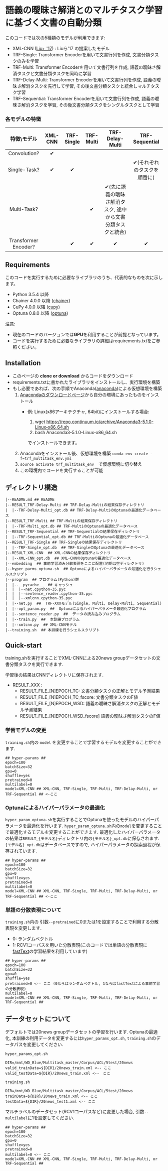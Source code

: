 語義の曖昧さ解消とのマルチタスク学習に基づく文書の自動分類
==
このコードでは次の5種類のモデルが利用できます:

* XML-CNN ([Liu+ '17](http://nyc.lti.cs.cmu.edu/yiming/Publications/jliu-sigir17.pdf)) : Liuら'17 の提案したモデル
* TRF-Single: Transformer Encoderを用いて文書行列を作成, 文書分類タスクのみを学習
* TRF-Multi: Transformer Encoderを用いて文書行列を作成, 語義の曖昧さ解消タスクと文書分類タスクを同時に学習
* TRF-Delay-Multi: Transformer Encoderを用いて文書行列を作成, 語義の曖昧さ解消タスクを先行して学習, その後文書分類タスクと統合しマルチタスク学習
* TRF-Sequential: Transformer Encoderを用いて文書行列を作成, 語義の曖昧さ解消タスクを学習, その後文書分類タスクをシングルタスクとして学習


### 各モデルの特徴

|      特徴\モデル     | XML-CNN | TRF-Single | TRF-Multi |                        TRF-Delay-Multi                       |        TRF-Sequential       |
|:--------------------:|:-------:|:----------:|:---------:|:------------------------------------------------------------:|:---------------------------:|
| Convolution?         |    ✔    |            |           |                                                              |                             |
| Single-Task?         |    ✔    |      ✔     |           |                                                              | ✔(それぞれのタスクを順番に) |
|      Multi-Task?     |         |            |     ✔     | ✔(先に語義の曖昧さ解消タスク,  途中から文書分類タスクと統合) |                             |
| Transformer Encoder? |         |      ✔     |     ✔     |                               ✔                              |              ✔              |

## Requirements
このコードを実行するために必要なライブラリのうち、代表的なものを次に示します。
* Python 3.5.4 以降
* Chainer 4.0.0 以降 ([chainer](http://chainer.org/))
* CuPy 4.0.0 以降 ([cupy](https://cupy.chainer.org/))
* Optuna 0.8.0 以降 ([optuna](https://optuna.org/))

注意: 
* 現在のコードのバージョンでは**GPU**を利用することが前提となっています。
* コードを実行するために必要なライブラリの詳細はrequirements.txtをご参照ください。

## Installation
* このページの **clone or download** からコードをダウンロード
* requirements.txtに書かれたライブラリをインストールし、実行環境を構築
* もし必要であれば、次の手順でAnaconda([anaconda](https://www.anaconda.com/enterprise/))による仮想環境を構築
    1. [Anacondaのダウンロードページ](https://www.anaconda.com/download/)から自分の環境にあったものをインストール
        * 例: Linux(x86アーキテクチャ, 64bit)にインストールする場合:
            1. wget https://repo.continuum.io/archive/Anaconda3-5.1.0-Linux-x86_64.sh
            1. bash Anaconda3-5.1.0-Linux-x86_64.sh
            
            でインストールできます。
    3. Anacondaをインストール後、仮想環境を構築
        ```conda env create -f=trf_multitask_env.yml```
    4. ```source activate trf_multitask_env```　で仮想環境に切り替え
    5. この環境内でコードを実行することが可能

## ディレクトリ構造
```
|--README.md ## README
|--RESULT_TRF-Delay-Multi ## TRF-Delay-Multiの結果保存ディレクトリ
|  |--TRF-Delay-Multi_opt.db ## TRF-Delay-MultiのOptunaの最適化データベース
|--RESULT_TRF-Multi ## TRF-Multiの結果保存ディレクトリ
|  |--TRF-Multi_opt.db ## TRF-MultiのOptunaの最適化データベース
|--RESULT_TRF-Sequential ## TRF-Sequentialの結果保存ディレクトリ
|  |--TRF-Sequential_opt.db ## TRF-MultiのOptunaの最適化データベース
|--RESULT_TRF-Single ## TRF-Singleの結果保存ディレクトリ
|  |--TRF-Single_opt.db  ## TRF-SingleのOptunaの最適化データベース
|--RESULT_XML-CNN  ## XML-CNNの結果保存ディレクトリ
|  |--XML-CNN_opt.db  ## XML-CNNのOptunaの最適化データベース
|--embedding  ## 事前学習済み分散表現をここに配置(初期は空ディレクトリ)
|--hyper_parms_optuna.sh  ## Optunaによるハイパーパラメータの最適化を行うシェルスクリプト
|--program  ## プログラム(Python)群
|  |--__pycache__  ## キャッシュ
|  |  |--net.cpython-35.pyc
|  |  |--sentence_reader.cpython-35.pyc
|  |  |--xmlcnn.cpython-35.pyc
|  |--net.py  ##  TRF-XXXモデル(Single, Multi, Delay-Multi, Sequential)
|  |--opt_param.py  ##  Optunaによるハイパーパラメータ最適化プログラム
|  |--sentence_reader.py  ##  データの読み込みプログラム
|  |--train.py  ##  本訓練プログラム
|  |--xmlcnn.py  ## XML-CNNモデル
|--training.sh  ## 本訓練を行うシェルスクリプト

```

## Quick-start
training.shを実行することでXML-CNNによる20news groupデータセットの文書分類タスクを実行できます.

学習後の結果はCNNディレクトリに保存されます.
* RESULT_XXX :
    * RESULT_FILE_[N]EPOCH_TC: 文書分類タスクの正解とモデル予測結果
    * RESULT_FILE_[N]EPOCH_TC_fscore: 文書分類タスクのF値
    * RESULT_FILE_[N]EPOCH_WSD: 語義の曖昧さ解消タスクの正解とモデル予測結果
    * RESULT_FILE_[N]EPOCH_WSD_fscore] 語義の曖昧さ解消タスクのF値

### 学習モデルの変更
```training.sh```内の ```model``` を変更することで学習するモデルを変更することができます.
```                                                                                                                 
## hyper-params ##
epoch=100
batchSize=32
gpu=0
shuffle=yes
pretrained=0
multilabel=0
model=XML-CNN ## XML-CNN, TRF-Single, TRF-Multi, TRF-Delay-Multi, or TRF-Sequential ## <-ここ
```

### Optunaによるハイパーパラメータの最適化 ###
````hyper_param_optuna.sh````を実行することでOptunaを使ったモデルのハイパーパラメータを最適化を行います.
````hyper_param_optuna.sh````内の```model```を変更することで最適化するモデルを変更することができます.
最適化したハイパーパラメータの結果は`RESULT_{モデル名}`ディレクトリ内の`{モデル名}_opt.db`に保存されます.
`{モデル名}_opt.db`はデータベースですので, ハイパーパラメータの探索過程が保存されています.
```                                                                                                                 
## hyper-params ##
epoch=100
batchSize=32
gpu=0
shuffle=yes
pretrained=0
multilabel=0
model=XML-CNN ## XML-CNN, TRF-Single, TRF-Multi, TRF-Delay-Multi, or TRF-Sequential ## <-ここ
```


### 単語の分散表現について

```training.sh```内の 引数`--pretrained`に0または1を設定することで利用する分散表現を変更します.
* 0: ランダムベクトル
* 1: RCV1コーパスを用いた分散表現(このコードでは単語の分散表現に[fastText](https://github.com/facebookresearch/fastText)の学習結果を利用しています)

```
## hyper-params ##
epoch=100
batchSize=32
gpu=0
shuffle=yes
pretrained=0 <-- ここ (0ならばランダムベクトル, 1ならばfastTextによる事前学習の分散表現)
multilabel=0
model=XML-CNN ## XML-CNN, TRF-Single, TRF-Multi, TRF-Delay-Multi, or TRF-Sequential ##
```

## データセットについて ##

デフォルトでは20news groupデータセットの学習を行います.
Optunaの最適化, 本訓練の利用データを変更するには`hyper_params_opt.sh`, `training.sh`のデータパスを変更してください.

`hyper_params_opt.sh`
```
DIR=/mnt/WD_Blue/Multitask_master/Corpus/ACL/5test/20news
valid_trainData=${DIR}/20news_train.xml <-- ここ
valid_testData=${DIR}/20news_train.xml <--　ここ
```
`training.sh`
```
DIR=/mnt/WD_Blue/Multitask_master/Corpus/ACL/5test/20news
trainData=${DIR}/20news_train.xml <-- ここ
testData=${DIR}/20news_test1.xml <-- ここ
```
マルチラベルのデータセット(RCV1コーパスなど)に変更した場合, 引数`--multilabel`に1を設定してください.

```
## hyper-params ##
epoch=100
batchSize=32
gpu=0
shuffle=yes
pretrained=0
multilabel=0 <-- ここ
model=XML-CNN ## XML-CNN, TRF-Single, TRF-Multi, TRF-Delay-Multi, or TRF-Sequential ##
```
